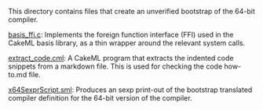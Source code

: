 This directory contains files that create an unverified bootstrap of
the 64-bit compiler.

[basis_ffi.c](basis_ffi.c):
Implements the foreign function interface (FFI) used in the CakeML basis
library, as a thin wrapper around the relevant system calls.

[extract_code.cml](extract_code.cml):
A CakeML program that extracts the indented code snippets from a
markdown file. This is used for checking the code how-to.md file.

[x64SexprScript.sml](x64SexprScript.sml):
Produces an sexp print-out of the bootstrap translated compiler
definition for the 64-bit version of the compiler.
